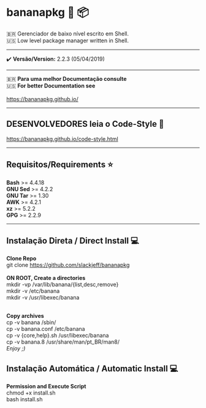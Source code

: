 # bananapkg :banana: :package:
🇧🇷 Gerenciador de baixo nível escrito em Shell. <br/>
:us: Low level package manager written in Shell.<br/>

----

:heavy_check_mark: **Versão/Version:** 2.2.3 (05/04/2019)<br/>

----

🇧🇷 **Para uma melhor Documentação consulte** <br/>
:us: **For better Documentation see** <br/><br/>
https://bananapkg.github.io/

----

## DESENVOLVEDORES leia o Code-Style :ledger:
https://bananapkg.github.io/code-style.html

----

## Requisitos/Requirements :star:
**Bash** >= 4.4.18 <br/>
**GNU Sed** >= 4.2.2<br/>
**GNU Tar** >= 1.30<br/>
**AWK** >= 4.2.1<br/>
**xz** >= 5.2.2<br/>
**GPG** >= 2.2.9<br/>

----

## Instalação Direta / Direct Install :computer:
**Clone Repo**<br/>
git clone https://github.com/slackjeff/bananapkg<br/>
<br/>
**ON ROOT, Create a directories**<br/>
mkdir -vp /var/lib/banana/{list,desc,remove}<br/>
mkdir -v /etc/banana<br/>
mkdir -v /usr/libexec/banana<br/>
<br/>

**Copy archives**<br/>
cp -v banana /sbin/<br/>
cp -v banana.conf /etc/banana<br/>
cp -v {core,help}.sh /usr/libexec/banana<br/>
cp -v banana.8 /usr/share/man/pt_BR/man8/<br/>
*Enjoy ;)*

## Instalação Automática / Automatic Install :computer:
**Permission and Execute Script**<br>
chmod +x install.sh<br>
bash install.sh
